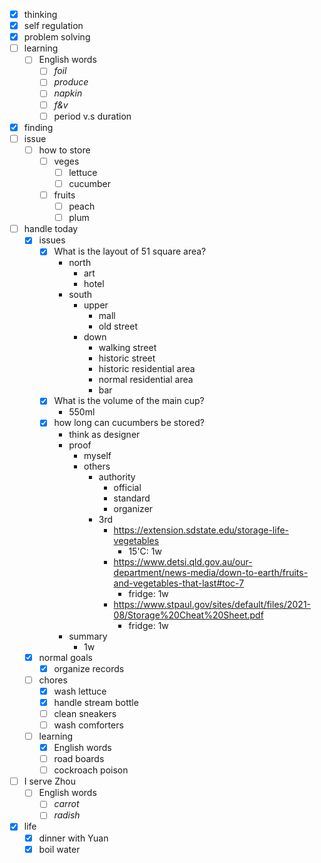 - [x] thinking
- [x] self regulation
- [x] problem solving
- [ ] learning
    - [ ] English words
        - [ ] *foil*
        - [ ] *produce*
        - [ ] *napkin*
        - [ ] *f&v*
        - [ ] period v.s duration
- [x] finding
- [ ] issue
    - [ ] how to store
        - [ ] veges
            - [ ] lettuce
            - [ ] cucumber
        - [ ] fruits
            - [ ] peach
            - [ ] plum
- [ ] handle today
    - [x] issues
        - [x] What is the layout of 51 square area?
            - north
                - art
                - hotel
            - south
                - upper
                    - mall
                    - old street
                - down
                    - walking street
                    - historic street
                    - historic residential area
                    - normal residential area
                    - bar
        - [x] What is the volume of the main cup?
            - 550ml
        - [x] how long can cucumbers be stored?
            - think as designer
            - proof
                - myself
                - others
                    - authority
                        - official
                        - standard
                        - organizer
                    - 3rd
                        - https://extension.sdstate.edu/storage-life-vegetables
                            - 15'C: 1w
                        - https://www.detsi.qld.gov.au/our-department/news-media/down-to-earth/fruits-and-vegetables-that-last#toc-7
                            - fridge: 1w
                        - https://www.stpaul.gov/sites/default/files/2021-08/Storage%20Cheat%20Sheet.pdf
                            - fridge: 1w
            - summary
                - 1w
    - [x] normal goals
        - [x] organize records
    - [ ] chores
        - [x] wash lettuce
        - [x] handle stream bottle
        - [ ] clean sneakers
        - [ ] wash comforters
    - [ ] learning
        - [x] English words
        - [ ] road boards
        - [ ] cockroach poison
- [ ] I serve Zhou
    - [ ] English words
        - [ ] *carrot*
        - [ ] *radish*
- [x] life
    - [x] dinner with Yuan
    - [x] boil water
